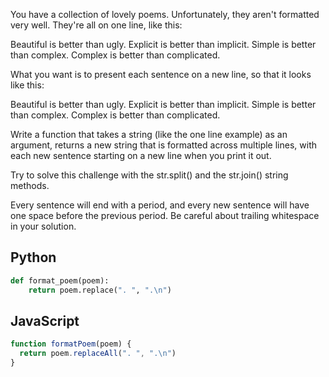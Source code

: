 You have a collection of lovely poems. Unfortunately, they aren't formatted very well. They're all on one line, like this:

Beautiful is better than ugly. Explicit is better than implicit. Simple is better than complex. Complex is better than complicated.

What you want is to present each sentence on a new line, so that it looks like this:

Beautiful is better than ugly.
Explicit is better than implicit.
Simple is better than complex.
Complex is better than complicated.

Write a function that takes a string (like the one line example) as an argument, returns a new string that is formatted across multiple lines, with each new sentence starting on a new line when you print it out.

Try to solve this challenge with the str.split() and the str.join() string methods.

Every sentence will end with a period, and every new sentence will have one space before the previous period. Be careful about trailing whitespace in your solution.

## Python
```python
def format_poem(poem):
    return poem.replace(". ", ".\n")
```

## JavaScript
```js
function formatPoem(poem) {
  return poem.replaceAll(". ", ".\n")
}
```